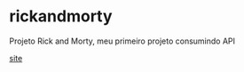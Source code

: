 # rickandmorty
 Projeto Rick and Morty, meu primeiro projeto consumindo API

<a href="tonetlucas.github.io/rickandmorty/index.html">site</a>